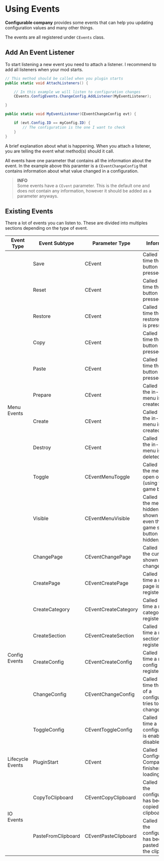 # Using Events

**Configurable company** provides some events that can help you updating configuration values and many other things.

The events are all registered under `CEvents` class.

## Add An Event Listener

To start listening a new event you need to attach a listener. I recommend to add all listeners when your mod starts.

```csharp
// This method should be called when you plugin starts
public static void AttachListeners() {

    // In this example we will listen to configuration changes
    CEvents.ConfigEvents.ChangeConfig.AddListener(MyEventListener);

}

public static void MyEventListener(CEventChangeConfig evt) {

    if (evt.Config.ID == myConfig.ID) {
        // The configuration is the one I want to check
    }
}
```

A brief explanation about what is happening. When you attach a listener, you are telling the event what method(s) should it call.

All events have one parameter that contains all the information about the event. In the example above this paramter is a `CEventChangeConfig` that contains information about what value changed in a configuration.

> **INFO**  
> Some events have a `CEvent` parameter. This is the default one and does not contain any information, however it should be added as a parameter anyways.

## Existing Events

There a lot of events you can listen to. These are divided into multiples sections depending on the type of event.

<table>
    <thead>
        <tr>
            <th>Event Type</th>
            <th>Event Subtype</th>
            <th>Parameter Type</th>
            <th>Information</th>
        </tr>
    </thead>
    <tbody>
        <tr>
            <td rowspan=11>Menu Events</td>
            <td>Save</td>
            <td>CEvent</td>
            <td>Called every time the save button is pressed</td>
        </tr>
        <tr>
            <td>Reset</td>
            <td>CEvent</td>
            <td>Called every time the reset button is pressed</td>
        </tr>
        <tr>
            <td>Restore</td>
            <td>CEvent</td>
            <td>Called every time the restore button is pressed</td>
        </tr>
        <tr>
            <td>Copy</td>
            <td>CEvent</td>
            <td>Called every time the copy button is pressed</td>
        </tr>
        <tr>
            <td>Paste</td>
            <td>CEvent</td>
            <td>Called every time the paste button is pressed</td>
        </tr>
        <tr>
            <td>Prepare</td>
            <td>CEvent</td>
            <td>Called before the in-game menu is created</td>
        </tr>
        <tr>
            <td>Create</td>
            <td>CEvent</td>
            <td>Called when the in-game menu is created</td>
        </tr>
        <tr>
            <td>Destroy</td>
            <td>CEvent</td>
            <td>Called when the in-game menu is deleted</td>
        </tr>
        <tr>
            <td>Toggle</td>
            <td>CEventMenuToggle</td>
            <td>Called when the menu is open or closed (using the in-game button)</td>
        </tr>
        <tr>
            <td>Visible</td>
            <td>CEventMenuVisible</td>
            <td>Called when the menu is hidden or shown (when even the in-game show button is hidden/shown)</td>
        </tr>
        <tr>
            <td>ChangePage</td>
            <td>CEventChangePage</td>
            <td>Called when the currently shown page is changed</td>
        </tr>
        <tr>
            <td rowspan=6>Config Events</td>
            <td>CreatePage</td>
            <td>CEventCreatePage</td>
            <td>Called every time a new page is registered</td>
        </tr>
        <tr>
            <td>CreateCategory</td>
            <td>CEventCreateCategory</td>
            <td>Called every time a new category is registered</td>
        </tr>
        <tr>
            <td>CreateSection</td>
            <td>CEventCreateSection</td>
            <td>Called every time a new section is registered</td>
        </tr>
        <tr>
            <td>CreateConfig</td>
            <td>CEventCreateConfig</td>
            <td>Called every time a new config is registered</td>
        </tr>
        <tr>
            <td>ChangeConfig</td>
            <td>CEventChangeConfig</td>
            <td>Called every time the value of a configuration tries to be changed</td>
        </tr>
        <tr>
            <td>ToggleConfig</td>
            <td>CEventToggleConfig</td>
            <td>Called every time a configuration is enabled or disabled</td>
        </tr>
        <tr>
            <td rowspan=1>Lifecycle Events</td>
            <td>PluginStart</td>
            <td>CEvent</td>
            <td>Called after Configurable Company finishes loading</td>
        </tr>
        <tr>
            <td rowspan=2>IO Events</td>
            <td>CopyToClipboard</td>
            <td>CEventCopyClipboard</td>
            <td>Called after the configuration has been copied to clipboard</td>
        </tr>
        <tr>
            <td>PasteFromClipboard</td>
            <td>CEventPasteClipboard</td>
            <td>Called after the configuration has been pasted from the clipboard</td>
        </tr>
    </tbody>
</table>

